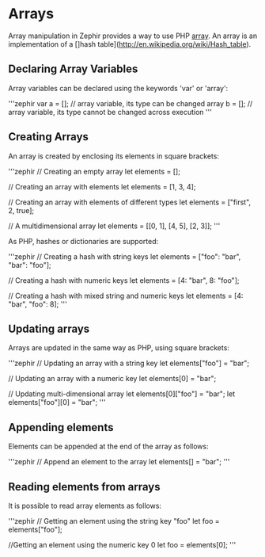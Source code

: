 # Arrays
Array manipulation in Zephir provides a way to use PHP [array](http://www.php.net/manual/en/language.types.array.php). An array is an implementation of a []hash table](http://en.wikipedia.org/wiki/Hash_table).

## Declaring Array Variables
Array variables can be declared using the keywords 'var' or 'array':

'''zephir
  var a   = []; // array variable, its type can be changed
  array b = []; // array variable, its type cannot be changed across execution
'''

## Creating Arrays
An array is created by enclosing its elements in square brackets:

'''zephir
  // Creating an empty array
  let elements = [];

  // Creating an array with elements
  let elements = [1, 3, 4];

  // Creating an array with elements of different types
  let elements = ["first", 2, true];

  // A multidimensional array
  let elements = [[0, 1], [4, 5], [2, 3]];
'''

As PHP, hashes or dictionaries are supported:

'''zephir
  // Creating a hash with string keys
  let elements = ["foo": "bar", "bar": "foo"];

  // Creating a hash with numeric keys
  let elements = [4: "bar", 8: "foo"];

  // Creating a hash with mixed string and numeric keys
  let elements = [4: "bar", "foo": 8];
'''

## Updating arrays
Arrays are updated in the same way as PHP, using square brackets:

'''zephir
  // Updating an array with a string key
  let elements["foo"] = "bar";

  // Updating an array with a numeric key
  let elements[0] = "bar";

  // Updating multi-dimensional array
  let elements[0]["foo"] = "bar";
  let elements["foo"][0] = "bar";
'''

## Appending elements
Elements can be appended at the end of the array as follows:

'''zephir
  // Append an element to the array
  let elements[] = "bar";
'''

## Reading elements from arrays
It is possible to read array elements as follows:

'''zephir
  // Getting an element using the string key "foo"
  let foo = elements["foo"];

  //Getting an element using the numeric key 0
  let foo = elements[0];
'''
